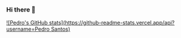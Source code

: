 ### Hi there 👋

[![Pedro's GitHub stats](https://github-readme-stats.vercel.app/api?username=Pedro Santos)](https://github.com/anuraghazra/github-readme-stats)
